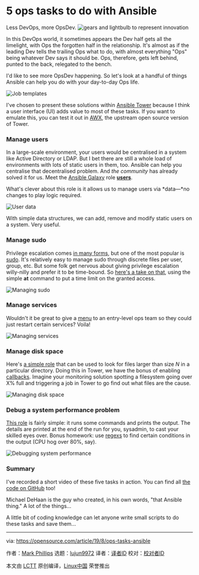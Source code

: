 [#]: collector: (lujun9972)
[#]: translator: (geekpi)
[#]: reviewer: ( )
[#]: publisher: ( )
[#]: url: ( )
[#]: subject: (5 ops tasks to do with Ansible)
[#]: via: (https://opensource.com/article/19/8/ops-tasks-ansible)
[#]: author: (Mark Phillips https://opensource.com/users/markphttps://opensource.com/users/adminhttps://opensource.com/users/alsweigarthttps://opensource.com/users/belljennifer43)

5 ops tasks to do with Ansible
======
Less DevOps, more OpsDev.
![gears and lightbulb to represent innovation][1]

In this DevOps world, it sometimes appears the Dev half gets all the limelight, with Ops the forgotten half in the relationship. It's almost as if the leading Dev tells the trailing Ops what to do, with almost everything "Ops" being whatever Dev says it should be. Ops, therefore, gets left behind, punted to the back, relegated to the bench.

I'd like to see more OpsDev happening. So let's look at a handful of things Ansible can help you do with your day-to-day Ops life. 

![Job templates][2]

I've chosen to present these solutions within [Ansible Tower][3] because I think a user interface (UI) adds value to most of these tasks. If you want to emulate this, you can test it out in [AWX][4], the upstream open source version of Tower.

### Manage users

In a large-scale environment, your users would be centralised in a system like Active Directory or LDAP. But I bet there are still a whole load of environments with lots of static users in them, too. Ansible can help you centralise that decentralised problem. And _the community_ has already solved it for us. Meet the [Ansible Galaxy][5] role **[users][6]**.

What's clever about this role is it allows us to manage users via *data—*no changes to play logic required.

![User data][7]

With simple data structures, we can add, remove and modify static users on a system. Very useful.

### Manage sudo

Privilege escalation comes [in many forms][8], but one of the most popular is [sudo][9]. It's relatively easy to manage sudo through discrete files per user, group, etc. But some folk get nervous about giving privilege escalation willy-nilly and prefer it to be time-bound. So [here's a take on that][10], using the simple **at** command to put a time limit on the granted access.

![Managing sudo][11]

### Manage services

Wouldn't it be great to give a [menu][12] to an entry-level ops team so they could just restart certain services? Voila!

![Managing services][13]

### Manage disk space

Here's [a simple role][14] that can be used to look for files larger than size _N_ in a particular directory. Doing this in Tower, we have the bonus of enabling [callbacks][15]. Imagine your monitoring solution spotting a filesystem going over X% full and triggering a job in Tower to go find out what files are the cause.

![Managing disk space][16]

### Debug a system performance problem

[This role][17] is fairly simple: it runs some commands and prints the output. The details are printed at the end of the run for you, sysadmin, to cast your skilled eyes over. Bonus homework: use [regexs][18] to find certain conditions in the output (CPU hog over 80%, say).

![Debugging system performance][19]

### Summary

I've recorded a short video of these five tasks in action. You can find all [the code on GitHub][20] too!

Michael DeHaan is the guy who created, in his own words, "that Ansible thing." A lot of the things...

A little bit of coding knowledge can let anyone write small scripts to do these tasks and save them...

--------------------------------------------------------------------------------

via: https://opensource.com/article/19/8/ops-tasks-ansible

作者：[Mark Phillips][a]
选题：[lujun9972][b]
译者：[译者ID](https://github.com/译者ID)
校对：[校对者ID](https://github.com/校对者ID)

本文由 [LCTT](https://github.com/LCTT/TranslateProject) 原创编译，[Linux中国](https://linux.cn/) 荣誉推出

[a]: https://opensource.com/users/markphttps://opensource.com/users/adminhttps://opensource.com/users/alsweigarthttps://opensource.com/users/belljennifer43
[b]: https://github.com/lujun9972
[1]: https://opensource.com/sites/default/files/styles/image-full-size/public/lead-images/innovation_lightbulb_gears_devops_ansible.png?itok=TSbmp3_M (gears and lightbulb to represent innovation)
[2]: https://opensource.com/sites/default/files/uploads/00_templates.png (Job templates)
[3]: https://www.ansible.com/products/tower
[4]: https://github.com/ansible/awx
[5]: https://galaxy.ansible.com
[6]: https://galaxy.ansible.com/singleplatform-eng/users
[7]: https://opensource.com/sites/default/files/uploads/01_users_data.png (User data)
[8]: https://docs.ansible.com/ansible/latest/plugins/become.html
[9]: https://www.sudo.ws/intro.html
[10]: https://github.com/phips/ansible-demos/tree/master/roles/sudo
[11]: https://opensource.com/sites/default/files/uploads/02_sudo.png (Managing sudo)
[12]: https://docs.ansible.com/ansible-tower/latest/html/userguide/job_templates.html#surveys
[13]: https://opensource.com/sites/default/files/uploads/03_services.png (Managing services)
[14]: https://github.com/phips/ansible-demos/tree/master/roles/disk
[15]: https://docs.ansible.com/ansible-tower/latest/html/userguide/job_templates.html#provisioning-callbacks
[16]: https://opensource.com/sites/default/files/uploads/04_diskspace.png (Managing disk space)
[17]: https://github.com/phips/ansible-demos/tree/master/roles/gather_debug
[18]: https://docs.ansible.com/ansible/latest/user_guide/playbooks_filters.html#regular-expression-filters
[19]: https://opensource.com/sites/default/files/uploads/05_debug.png (Debugging system performance)
[20]: https://github.com/phips/ansible-demos
